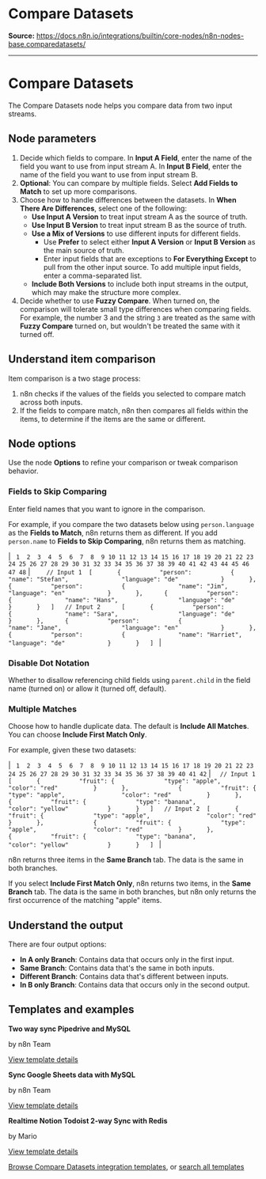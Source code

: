 # Compare Datasets

**Source:** https://docs.n8n.io/integrations/builtin/core-nodes/n8n-nodes-base.comparedatasets/

---

# Compare Datasets

The Compare Datasets node helps you compare data from two input streams.

## Node parameters

1. Decide which fields to compare. In **Input A Field**, enter the name of the field you want to use from input stream A. In **Input B Field**, enter the name of the field you want to use from input stream B.
2. **Optional**: You can compare by multiple fields. Select **Add Fields to Match** to set up more comparisons.
3. Choose how to handle differences between the datasets. In **When There Are Differences**, select one of the following:
   - **Use Input A Version** to treat input stream A as the source of truth.
   - **Use Input B Version** to treat input stream B as the source of truth.
   - **Use a Mix of Versions** to use different inputs for different fields.
     - Use **Prefer** to select either **Input A Version** or **Input B Version** as the main source of truth.
     - Enter input fields that are exceptions to **For Everything Except** to pull from the other input source. To add multiple input fields, enter a comma-separated list.
   - **Include Both Versions** to include both input streams in the output, which may make the structure more complex.
4. Decide whether to use **Fuzzy Compare**. When turned on, the comparison will tolerate small type differences when comparing fields. For example, the number 3 and the string `3` are treated as the same with **Fuzzy Compare** turned on, but wouldn't be treated the same with it turned off.

## Understand item comparison

Item comparison is a two stage process:

1. n8n checks if the values of the fields you selected to compare match across both inputs.
2. If the fields to compare match, n8n then compares all fields within the items, to determine if the items are the same or different.

## Node options

Use the node **Options** to refine your comparison or tweak comparison behavior.

### Fields to Skip Comparing

Enter field names that you want to ignore in the comparison.

For example, if you compare the two datasets below using `person.language` as the **Fields to Match**, n8n returns them as different. If you add `person.name` to **Fields to Skip Comparing**, n8n returns them as matching.

| ```  1  2  3  4  5  6  7  8  9 10 11 12 13 14 15 16 17 18 19 20 21 22 23 24 25 26 27 28 29 30 31 32 33 34 35 36 37 38 39 40 41 42 43 44 45 46 47 48 ``` | ``` 	// Input 1 	[ 		{ 			"person": 			{ 				"name":	"Stefan", 				"language":	"de" 			} 		}, 		{ 			"person": 			{ 				"name":	"Jim", 				"language":	"en" 			} 		}, 		{ 			"person": 			{ 				"name":	"Hans", 				"language":	"de" 			} 		} 	] 	// Input 2 		[ 		{ 			"person": 			{ 				"name":	"Sara", 				"language":	"de" 			} 		}, 		{ 			"person": 			{ 				"name":	"Jane", 				"language":	"en" 			} 		}, 		{ 			"person": 			{ 				"name":	"Harriet", 				"language":	"de" 			} 		} 	]  ``` |

### Disable Dot Notation

Whether to disallow referencing child fields using `parent.child` in the field name (turned on) or allow it (turned off, default).

### Multiple Matches

Choose how to handle duplicate data. The default is **Include All Matches**. You can choose **Include First Match Only**.

For example, given these two datasets:

| ```  1  2  3  4  5  6  7  8  9 10 11 12 13 14 15 16 17 18 19 20 21 22 23 24 25 26 27 28 29 30 31 32 33 34 35 36 37 38 39 40 41 42 ``` | ``` 	// Input 1 	[ 		{ 			"fruit": { 				"type": "apple", 				"color": "red" 			} 		}, 				{ 			"fruit": { 				"type": "apple", 				"color": "red" 			} 		}, 				{ 			"fruit": { 				"type": "banana", 				"color": "yellow" 			} 		} 	] 	// Input 2 	[ 		{ 			"fruit": { 				"type": "apple", 				"color": "red" 			} 		}, 				{ 			"fruit": { 				"type": "apple", 				"color": "red" 			} 		}, 				{ 			"fruit": { 				"type": "banana", 				"color": "yellow" 			} 		} 	]  ``` |

n8n returns three items in the **Same Branch** tab. The data is the same in both branches.

If you select **Include First Match Only**, n8n returns two items, in the **Same Branch** tab. The data is the same in both branches, but n8n only returns the first occurrence of the matching "apple" items.

## Understand the output

There are four output options:

- **In A only Branch**: Contains data that occurs only in the first input.
- **Same Branch**: Contains data that's the same in both inputs.
- **Different Branch**: Contains data that's different between inputs.
- **In B only Branch**: Contains data that occurs only in the second output.

## Templates and examples

**Two way sync Pipedrive and MySQL**

by n8n Team

[View template details](https://n8n.io/workflows/1822-two-way-sync-pipedrive-and-mysql/)

**Sync Google Sheets data with MySQL**

by n8n Team

[View template details](https://n8n.io/workflows/1964-sync-google-sheets-data-with-mysql/)

**Realtime Notion Todoist 2-way Sync with Redis**

by Mario

[View template details](https://n8n.io/workflows/2772-realtime-notion-todoist-2-way-sync-with-redis/)

[Browse Compare Datasets integration templates](https://n8n.io/integrations/compare-datasets/), or [search all templates](https://n8n.io/workflows/)
